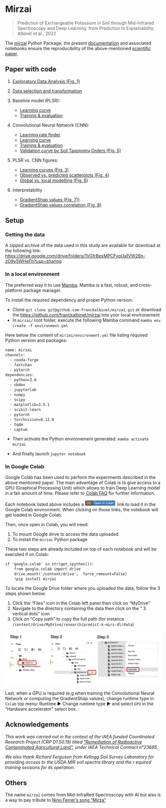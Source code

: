Mirzai
================

<!-- WARNING: THIS FILE WAS AUTOGENERATED! DO NOT EDIT! -->

> Prediction of Exchangeable Potassium in Soil through Mid-Infrared
> Spectroscopy and Deep Learning: from Prediction to Explainability,
> Albinet et al., 2022

The [mirzai](https://pypi.org/project/mirzai/) Python Package, the
present [documentation](https://fr.anckalbi.net/mirzai/) and associated
notebooks ensure the reproducibility of the above-mentioned [scientific
paper](https://www.sciencedirect.com/science/article/pii/S2589721722000186).

## Paper with code

1.  [Exploratory Data Analysis (Fig. 1)](paper/eda.html)

2.  [Data selection and transformation](paper/select_transform.html)

3.  Baseline model (PLSR):

    - [Learning curve](paper/plsr_learning_curve.html)
    - [Training & evaluation](paper/plsr_train_eval.html)

4.  Convolutional Neural Network (CNN):

    - [Learning rate finder](paper/cnn_lr_finder.html)
    - [Learning curve](paper/cnn_learning_curve.html)
    - [Training & evaluation](paper/cnn_train_eval.html)
    - [Validation curve by Soil Taxonomy Orders (Fig.
      5)](paper/cnn_valid_curve_by_tax.html)

5.  PLSR vs. CNN figures:

    - [Learning curves (Fig. 3)](paper/figures_learning_curves.html)
    - [Observed vs. predicted scatterplots (Fig.
      4)](paper/figures_observed_vs_predicted.html)
    - [Global vs. local modelling (Fig.
      6)](paper/figures_global_vs_local.html)

6.  Interpretability

    - [GradientShap values (Fig.
      7))](paper/interpretation_gradshap.html)
    - [GradientShap values correlation (Fig.
      8)](paper/interpretation_gradshap_corr.html)

## Setup

### Getting the data

A zipped archive of the data used in this study are available for
download at the following link:
<https://drive.google.com/drive/folders/1VGfrBexMPCFvoUa1VW26n-zO9v5WHeFh?usp=sharing>

### In a local environment

The preferred way it to use [Mamba](https://mamba.readthedocs.io). Mamba
is a fast, robust, and cross-platform package manager.

To install the required dependency and proper Python version:

- Clone `git clone git@github.com:franckalbinet/mirzai.git` or download
  the <https://github.com/franckalbinet/mirzai> into your local
  environement
- In `mirzai/` root folder, execute the following Mamba command
  `mamba env create -f environment.yml`

Here below the content of `mirzai/environment.yml` file listing required
Python version and packages:

    name: mirzai
    channels:
      - conda-forge
      - fastchan
      - pytorch
    dependencies:
      - python=3.8
      - nbdev
      - jupyterlab
      - numpy
      - scipy
      - matplotlib=3.5.1
      - scikit-learn
      - pytorch
      - torchvision=0.12.0
      - tqdm
      - captum

- Then activate the Python environement generated:
  `mamba activate mirzai`

- And finally launch `jupyter notebook`

### In Google Colab

Google Colab has been used to perform the experiments described in the
above mentioned paper. The main advantage of Colab is to give access to
a GPU (Graphical Processing Unit) which allows to train Deep Learning
model in a fair amount of time. Please refer to [Colab
FAQ](https://research.google.com/colaboratory/faq.html) for further
information.

Each notebook listed above includes a
<img src="./images/colab-link.png" style="display: inline; width: 100px" />
link to load it in the Google Colab environment. When clicking on those
links, the notebook will get loaded in Google Colab.

Then, once open in Colab, you will need:

1.  To mount Google drive to access the data uploaded
2.  To install the `mirzai` Python package

These two steps are already included on top of each notebook and will be
executed if on Colab:

    if 'google.colab' in str(get_ipython()):
        from google.colab import drive
        drive.mount('/content/drive',  force_remount=False)
        !pip install mirzai

To locate the Google Drive folder where you uploaded the data, follow
the 3 steps shown below:

1.  Click the “Files” icon in the Colab left panel then click on
    “MyDrive”
2.  Navigate to the directory containing the data then click on the ” 3
    vertical dots” icon
3.  Click on “Copy path” to copy the full path (for instance
    `/content/drive/MyDrive/research/predict-k-mirs-dl/data`)

<img src="./images/mounting-drive.png" style="display: inline; width: 800px" />

Last, when a GPU is required (e.g when training the Convolutional Neural
Network or computing the GradientShap values), change runtime type in
`Colab` top menu: Runtime ▶ Change runtime type ▶ and select `GPU` in
the “Hardware accelerator” select box.

## Acknowledgements

*This work was carried out in the context of the IAEA funded Coordinated
Research Project (CRP D1.50.19) titled [“Remediation of Radioactive
Contaminated Agricultural
Land”](https://www.iaea.org/projects/crp/d15019), under IAEA Technical
Contract n°23685.*

*We also thank Richard Ferguson from Kellogg Soil Survey Laboratory for
providing access to the USDA MIR soil spectra library and the r equired
training sessions for its operation.*

## Others

The name `mirzai` comes from Mid-InfraRed Spectroscopy with AI but also
is a way to pay tribute to [Nino Ferrer’s song
“Mirza”](https://www.youtube.com/watch?v=5PN2yfuzgQY)

